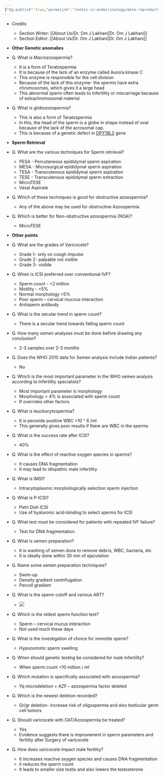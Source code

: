 ```yaml
---
{"dg-publish":true,"permalink":"/notes-in-endocrinology/male-reproductive-endocrinology/male-infertility/male-infertility-other-points/"}
---
```



- Credits
    - Section Writer: [[About Us/Dr. Om J Lakhani\|Dr. Om J Lakhani]]
    - Section Editor: [[About Us/Dr. Om J Lakhani\|Dr. Om J Lakhani]]

- **Other Genetic anomalies**


- Q. What is  Macrozoospermia?
    - It is a form of  Teratospermia 
    - It is because of the lack of an enzyme called  Aurora kinase C 
    - This enzyme is responsible for the cell division 
    - Because of the lack of this enzyme- the sperms have extra chromosomes, which gives it a large head
    - This abnormal sperm often leads to infertility or miscarriage because of extrachromosomal material


- Q. What is  globozoospermia?
    - This is also a form of  Teratospermia 
    - In this, the head of the sperm is a globe in shape instead of oval because of the lack of the acrosomal cap.
    - This is because of a genetic defect in [DPY19L2](https://medlineplus.gov/genetics/gene/dpy19l2/) gene


- **Sperm Retrieval**


- Q. What are the various techniques for Sperm retrieval?
    -  PESA  - Percutaneous epididymal sperm aspiration
    -  MESA - Microsurgical epididymal sperm aspiration
    -  TESA  - Transcutenous epididymal sperm aspiration 
    -  TESE - Transcutenous epididymal sperm extraction  
    -  MicroTESE 
    -  Vasal Aspirate 


- Q. Which of these techniques is good for obstructive azoospermia?
    - Any of the above may be used for obstructive  Azoospermia 


- Q. Which is better for  Non-obstructive azoospermia (NOA)?
    -  MicroTESE 


- **Other points**
- Q. What are the grades of Varicocele?
    - Grade 1- only on cough impulse
    - Grade 2- palpable not visible
    - Grade 3- visible


- Q. When is  ICSI  preferred over conventional IVF?
    - Sperm count - <2 million
    - Motility - <5%
    - Normal morphology <5%
    - Poor sperm – cervical mucous interaction
    - Antisperm antibody


- Q. What is the secular trend in sperm count?
    - There is a secular trend towards falling sperm count


- Q. How many semen analyses must be done before drawing any conclusion?
    - 2-3 samples over 2-3 months


- Q. Does the WHO 2010 data for Semen analysis include Indian patients?
    - No


- Q. Which is the most important parameter in the WHO semen analysis according to Infertility specialists?
    - Most important parameter is morphology
    - Morphology > 4% is associated with sperm count
    - If overrides other factors


- Q. What is leuckocytospermia?
    - It is peroxide positive WBC >10 ^ 6 /ml
    - This generally gives poor results if there are WBC in the sperms


- Q. What is the success rate after  ICSI?
    - 40%


- Q. What is the effect of reactive oxygen species in sperms?
    - It causes DNA fragmentation
    - It may lead to idiopathic male infertility


- Q. What is IMSI?
    - Intracytoplasmic morphologically selection sperm injection


- Q. What is P-ICSI?
    - Petri Dish  ICSI 
    - Use of hyaluronic acid-binding to select sperms for  ICSI 


- Q. What test must be considered for patients with repeated IVF failure?
    - Test for DNA fragmentation


- Q. What is semen preparation?
    - It is washing of semen done to remove debris, WBC, bacteria, etc
    - It is ideally done within 30 min of ejaculation


- Q. Name some semen preparation techniques?
    - Swim-up
    - Density gradient centrifugation
    - Percoll gradient


- Q. What is the sperm cutoff and various ART?
    - ![](https://firebasestorage.googleapis.com/v0/b/firescript-577a2.appspot.com/o/imgs%2Fapp%2FMedical_learning%2FXcJEKe9B0E.png?alt=media&token=4a0329ae-afb1-4a7b-956b-0312aac4327f)


- Q. Which is the oldest sperm function test?
    - Sperm – cervical mucus interaction
    - Not used much these days


- Q. What is the investigation of choice for immotile sperm?
    - Hypoosmotic sperm swelling


- Q. When should genetic testing be considered for male infertility?
    - When sperm count <10 million / ml


- Q. Which mutation is specifically associated with azoospermia?
    - Yq microdeletion = AZF – azoospermia factor deleted


- Q. Which is the newest deletion recorded?
    - Gr/gr deletion- increase risk of oligospermia and also testicular germ cell tumors


- Q. Should varicocele with OAT/Azoospermia be treated?
    - Yes
    - Evidence suggests there is improvement in sperm parameters and fertility after Surgery of varicocele


- Q. How does varicocele impact male fertility?
    - It increases reactive oxygen species and causes DNA fragmentation
    - it reduces the sperm count
    - It leads to smaller size testis and also lowers the testosterone
